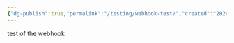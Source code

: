 ```yaml
---
{"dg-publish":true,"permalink":"/testing/webhook-test/","created":"2024-10-13T15:13:44.906-04:00","updated":"2024-10-13T15:33:27.000-04:00"}
---
```


test of the webhook 